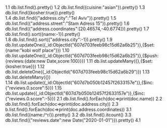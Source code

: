 1.1
db.list.find().pretty()
1.2
db.list.find({cuisine:"asian"}).pretty()
1.3
db.list.find({kosher:true}).pretty()  
1.4
db.list.find({"address.city":"Tel Aviv"}).pretty()
1.5
db.list.find({"address.street":"Stam Adress 15"}).pretty()
1.6
db.list.find({"address.coordinates":[20.46574,-40.6774]}).pretty()
1.7
db.list.find().sort({name:-1}).pretty()  
1.8
db.list.find().sort({"address.city":-1}).pretty()
1.9
db.list.updateOne({\_id:ObjectId("607d703feeb98c15d62a6b25")},{$set:{name:"kobi wolf place"}})
1.10
db.list.updateOne({_id:ObjectId("607d703feeb98c15d62a6b25")},{$push:{reviews:{date:new Date,score:100}}})
1.11
db.list.updateMany({},{$set:{kosher:true}})
1.12
db.list.deleteOne({\_id:ObjectId("607d703feeb98c15d62a6b29")})
1.13
db.list.deleteMany({})  
1.14
db.list.update({_id:ObjectId("607d7b050b12457f2633157e")},{$inc:{"reviews.0.score":5}})
1.15
db.list.update({\_id:ObjectId("607d7b050b12457f2633157e")},{$inc:{"reviews.0.score":-5}})
2.1
db.list.find().forEach(doc=>print(doc.name))
2.2
db.list.find().forEach(doc=>print(doc.address.city))
2.3
b.list.find().forEach(doc=>print(doc.address.coordinates))
3.1
db.list.find({name:/^r/}).pretty()
3.2
db.list.find().itcount()
3.3
db.list.find({"reviews.date":new Date("2020-01-01")}).pretty()
4.1
